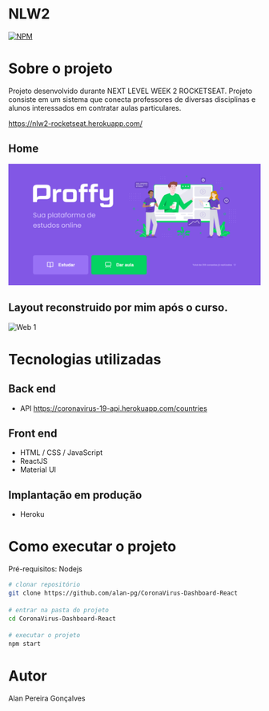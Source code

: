 # NLW2
[![NPM](https://img.shields.io/npm/l/react)](https://github.com/alan-pg/teste-react/blob/main/LICENSE) 

# Sobre o projeto

Projeto desenvolvido durante NEXT LEVEL WEEK 2 ROCKETSEAT. Projeto consiste em um sistema que conecta professores de diversas disciplinas e alunos interessados em contratar aulas particulares.

https://nlw2-rocketseat.herokuapp.com/

## Home
![Web 1](https://github.com/alan-pg/nlw2_rocketseat/blob/main/src/assets/homepage.png)

## Layout reconstruido por mim após o curso.
![Web 1](https://github.com/alan-pg/teste-react/blob/main/src/assets/images/tela.png)


# Tecnologias utilizadas
## Back end
- API https://coronavirus-19-api.herokuapp.com/countries
## Front end
- HTML / CSS / JavaScript
- ReactJS
- Material UI
## Implantação em produção
- Heroku


# Como executar o projeto

Pré-requisitos: Nodejs

```bash
# clonar repositório
git clone https://github.com/alan-pg/CoronaVirus-Dashboard-React

# entrar na pasta do projeto
cd CoronaVirus-Dashboard-React

# executar o projeto
npm start
```

# Autor
Alan Pereira Gonçalves


